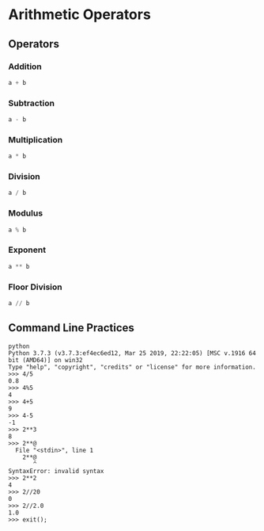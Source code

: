 # Arithmetic Operators

## Operators

### Addition

```python
a + b
```

### Subtraction

```python
a - b
```

### Multiplication

```python
a * b
```

### Division

```python
a / b
```

### Modulus

```python
a % b
```

### Exponent

```python
a ** b
```

### Floor Division

```python
a // b
```

## Command Line Practices

```shell
python
Python 3.7.3 (v3.7.3:ef4ec6ed12, Mar 25 2019, 22:22:05) [MSC v.1916 64 bit (AMD64)] on win32
Type "help", "copyright", "credits" or "license" for more information.
>>> 4/5
0.8
>>> 4%5
4
>>> 4+5
9
>>> 4-5
-1
>>> 2**3
8
>>> 2**@
  File "<stdin>", line 1
    2**@
       ^
SyntaxError: invalid syntax
>>> 2**2
4
>>> 2//20
0
>>> 2//2.0
1.0
>>> exit();
```
